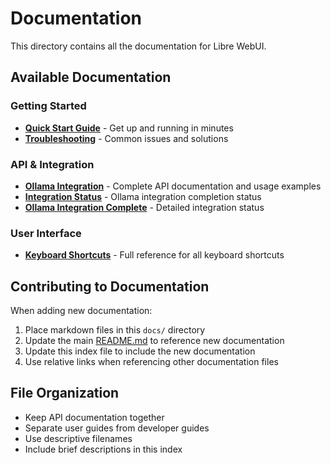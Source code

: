 # Documentation

This directory contains all the documentation for Libre WebUI.

## Available Documentation

### Getting Started
- **[Quick Start Guide](./QUICK_START.md)** - Get up and running in minutes
- **[Troubleshooting](./TROUBLESHOOTING.md)** - Common issues and solutions

### API & Integration
- **[Ollama Integration](./OLLAMA_INTEGRATION.md)** - Complete API documentation and usage examples
- **[Integration Status](./INTEGRATION_COMPLETE.md)** - Ollama integration completion status
- **[Ollama Integration Complete](./OLLAMA_INTEGRATION_COMPLETE.md)** - Detailed integration status

### User Interface
- **[Keyboard Shortcuts](./KEYBOARD_SHORTCUTS.md)** - Full reference for all keyboard shortcuts

## Contributing to Documentation

When adding new documentation:
1. Place markdown files in this `docs/` directory
2. Update the main [README.md](../README.md) to reference new documentation
3. Update this index file to include the new documentation
4. Use relative links when referencing other documentation files

## File Organization

- Keep API documentation together
- Separate user guides from developer guides
- Use descriptive filenames
- Include brief descriptions in this index
